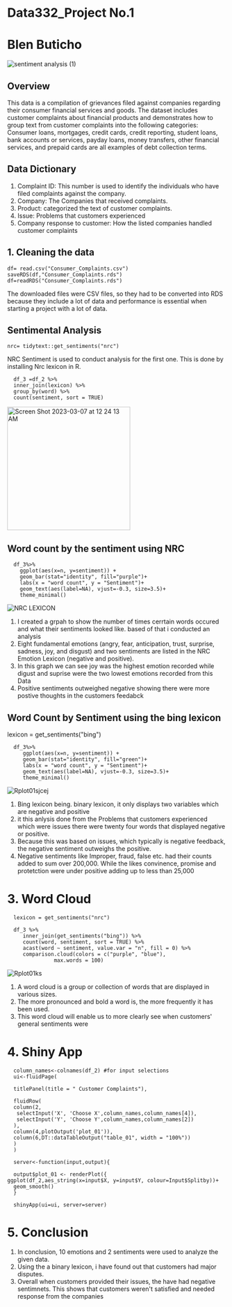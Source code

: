 # Data332_Project No.1
# Blen Buticho

![sentiment analysis (1)](https://user-images.githubusercontent.com/118494123/223373760-330bd6dd-5e84-4783-84ed-4acc32e6a418.jpeg)

## Overview
This data is a compilation of grievances filed against companies regarding their consumer financial services and goods. The dataset includes customer complaints about financial products and demonstrates how to group text from customer complaints into the following categories: Consumer loans, mortgages, credit cards, credit reporting, student loans, bank accounts or services, payday loans, money transfers, other financial services, and prepaid cards are all examples of debt collection terms.


## Data Dictionary 

   1. Complaint ID: This number is used to identify the individuals who have filed complaints against the company. 
   2. Company: The Companies that received complaints. 
   3. Product: categorized the text of customer complaints. 
   4. Issue: Problems that customers experienced 
   5. Company response to customer: How the listed companies handled customer complaints

## 1. Cleaning the data
    df= read.csv("Consumer_Complaints.csv")
    saveRDS(df,"Consumer_Complaints.rds")
    df=readRDS("Consumer_Complaints.rds")

The downloaded files were CSV files, so they had to be converted into RDS because they include a lot of data and performance is essential when starting a project with a lot of data.

## Sentimental Analysis 

    nrc= tidytext::get_sentiments("nrc")
NRC Sentiment is used to conduct analysis for the first one. This is done by installing Nrc lexicon in R.

      df_3 =df_2 %>%
      inner_join(lexicon) %>%
      group_by(word) %>%
      count(sentiment, sort = TRUE)
  
<img width="283" alt="Screen Shot 2023-03-07 at 12 24 13 AM" src="https://user-images.githubusercontent.com/118494123/223338688-d5937534-a979-448d-babf-7e4ffee9b0bd.png">

## Word count by the sentiment using NRC

      df_3%>%
        ggplot(aes(x=n, y=sentiment)) +
        geom_bar(stat="identity", fill="purple")+
        labs(x = "word count", y = "Sentiment")+
        geom_text(aes(label=NA), vjust=-0.3, size=3.5)+
        theme_minimal()

![NRC LEXICON](https://user-images.githubusercontent.com/118494123/223339419-320efa2f-8a64-41ce-9765-b96cd2dd970e.png)

   1. I created a grpah to show the number of times cerrtain words occured and what their sentiments looked like. based of that i conducted an analysis
   2. Eight fundamental emotions (angry, fear, anticipation, trust, surprise, sadness, joy, and disgust) and two sentiments are listed in the NRC Emotion 
      Lexicon (negative and positive).
   3. In this graph we can see joy was the highest emotion recorded while digust and suprise were the two lowest emotions recorded from this Data 
   4. Positive sentiments outweighed negative showing there were more postive thoughts in the customers feedabck 

## Word Count by Sentiment using the bing lexicon 

lexicon = get_sentiments("bing")

      df_3%>%
         ggplot(aes(x=n, y=sentiment)) +
         geom_bar(stat="identity", fill="green")+
         labs(x = "word count", y = "Sentiment")+
         geom_text(aes(label=NA), vjust=-0.3, size=3.5)+
         theme_minimal()

![Rplot01sjcej](https://user-images.githubusercontent.com/118494123/223344090-9dabaf79-0a8f-47ed-a9c4-0727aeff20d7.png)

   1. Bing lexicon being. binary lexicon, it only displays two variables which are negative and positive
   2. it this anlysis done from the Problems that customers experienced which were issues there were twenty four words that displayed negative or positive.
   3. Because this was based on issues, which typically is negative feedback, the negative sentiment outweighs the positive.
   4. Negative sentiments like Improper, fraud, false etc. had their counts added to sum over 200,000. While the likes convinence, promise and protetction
      were under positive adding up to less than 25,000
      


# 3. Word Cloud 

      lexicon = get_sentiments("nrc")

      df_3 %>%
         inner_join(get_sentiments("bing")) %>%
         count(word, sentiment, sort = TRUE) %>%
         acast(word ~ sentiment, value.var = "n", fill = 0) %>%
         comparison.cloud(colors = c("purple", "blue"),
                   max.words = 100)
               
![Rplot01ks](https://user-images.githubusercontent.com/118494123/223343557-cbc05562-f60b-4907-90b3-1d79b9175b04.png)

   1. A word cloud is a group or collection of words that are displayed in various sizes. 
   2. The more pronounced and bold a word is, the more frequently it has been used.
   3. This word cloud will enable us to more clearly see when customers' general sentiments were

# 4. Shiny App 

      column_names<-colnames(df_2) #for input selections
      ui<-fluidPage( 

      titlePanel(title = " Customer Complaints"),

      fluidRow(
      column(2,
       selectInput('X', 'Choose X',column_names,column_names[4]),
       selectInput('Y', 'Choose Y',column_names,column_names[2])
      ),
      column(4,plotOutput('plot_01')),
      column(6,DT::dataTableOutput("table_01", width = "100%"))
      )
      )

      server<-function(input,output){
  
      output$plot_01 <- renderPlot({
    ggplot(df_2,aes_string(x=input$X, y=input$Y, colour=Input$Splitby))+
      geom_smooth()
      }

      shinyApp(ui=ui, server=server)
 
# 5. Conclusion 

1. In conclusion, 10 emotions and 2 sentiments were used to analyze the given data. 
2. Using the a binary lexicon, i have found out that customers had major disputes.
3. Overall when customers provided their issues, the have had negative sentimnets. This shows that customers weren't satisfied and needed response from the companies


